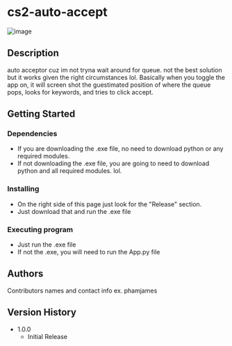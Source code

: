 # cs2-auto-accept

![image](https://github.com/phamjames/cs2-auto-accept/assets/37754596/7e88f5d0-4dfd-476f-b99e-c1f56d98116b)

## Description

auto acceptor cuz im not tryna wait around for queue. not the best solution but it works given the right circumstances lol.
Basically when you toggle the app on, it will screen shot the guestimated position of where the queue pops, looks for keywords, and tries to click accept.

## Getting Started

### Dependencies
* If you are downloading the .exe file, no need to download python or any required modules.
* If not downloading the .exe file, you are going to need to download python and all required modules. lol.

### Installing
* On the right side of this page just look for the "Release" section.
* Just download that and run the .exe file

### Executing program
* Just run the .exe file
* If not the .exe, you will need to run the App.py file

## Authors
Contributors names and contact info
ex. phamjames

## Version History
* 1.0.0
    * Initial Release
